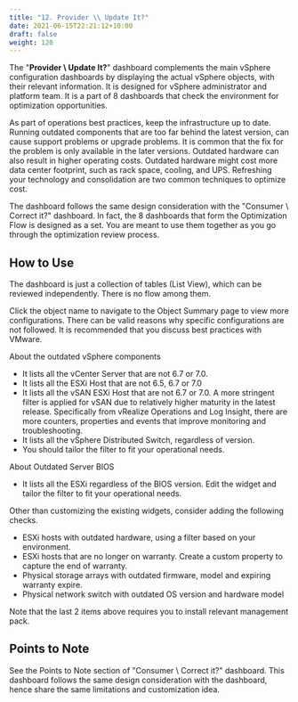 ```yaml
---
title: "12. Provider \\ Update It?"
date: 2021-06-15T22:21:12+10:00
draft: false
weight: 120
---
```


The "**Provider \ Update It?**" dashboard complements the main vSphere configuration dashboards by displaying the actual vSphere objects, with their relevant information. It is designed for vSphere administrator and platform team. It is a part of 8 dashboards that check the environment for optimization opportunities. 

As part of operations best practices, keep the infrastructure up to date. Running outdated components that are too far behind the latest version, can cause support problems or upgrade problems. It is common that the fix for the problem is only available in the later versions. Outdated hardware can also result in higher operating costs. Outdated hardware might cost more data center footprint, such as rack space, cooling, and UPS. Refreshing your technology and consolidation are two common techniques to optimize cost.

The dashboard follows the same design consideration with the "Consumer \ Correct it?" dashboard. In fact, the 8 dashboards that form the Optimization Flow is designed as a set. You are meant to use them together as you go through the optimization review process. 

## How to Use

The dashboard is just a collection of tables (List View), which can be reviewed independently. There is no flow among them.

Click the object name to navigate to the Object Summary page to view more configurations. There can be valid reasons why specific configurations are not followed. It is recommended that you discuss best practices with VMware.

About the outdated vSphere components
- It lists all the vCenter Server that are not 6.7 or 7.0. 
- It lists all the ESXi Host that are not 6.5, 6.7 or 7.0
- It lists all the vSAN ESXi Host that are not 6.7 or 7.0. A more stringent filter is applied for vSAN due to relatively higher maturity in the latest release. Specifically from vRealize Operations and Log Insight, there are more counters, properties and events that improve monitoring and troubleshooting. 
- It lists all the vSphere Distributed Switch, regardless of version. 
- You should tailor the filter to fit your operational needs.

About Outdated Server BIOS
- It lists all the ESXi regardless of the BIOS version. Edit the widget and tailor the filter to fit your operational needs.

Other than customizing the existing widgets, consider adding the following checks. 
- ESXi hosts with outdated hardware, using a filter based on your environment. 
- ESXi hosts that are no longer on warranty. Create a custom property to capture the end of warranty. 
- Physical storage arrays with outdated firmware, model and expiring warranty expire. 
- Physical network switch with outdated OS version and hardware model

Note that the last 2 items above requires you to install relevant management pack.

## Points to Note

See the Points to Note section of "Consumer \ Correct it?" dashboard. This dashboard follows the same design consideration with the dashboard, hence share the same limitations and customization idea.